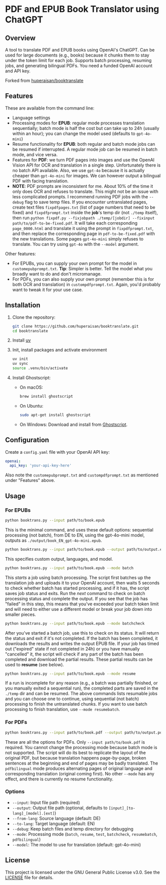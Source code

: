 # PDF and EPUB Book Translator using ChatGPT

## Overview
A tool to translate PDF and EPUB books using OpenAI's ChatGPT. Can be used for large documents (e.g., books) because it chunks them to stay under the token limit for each job. Supports batch processing, resuming jobs, and generating bilingual PDFs. You need a funded OpenAI account and API key.

Forked from [huperaisan/booktranslate](https://github.com/huperaisan/booktranslate)

## Features
These are available from the command line:
- Language settings
- Processing modes for **EPUB**: regular mode processes translation sequentially; batch mode is half the cost but can take up to 24h (usually within an hour); you can change the model used (defaults to `gpt-4o-mini`)
- Resume functionality for **EPUB**: both regular and batch mode jobs can be resumed if interrupted. A regular mode job can be resumed in batch mode, and vice versa.
- Features for **PDF**: we turn PDF pages into images and use the OpenAI Vision API for OCR and translation in a single step. Unfortunately there is no batch API available. Also, we use `gpt-4o` because it is actually cheaper than `gpt-4o-mini` for images. We can however output a bilingual PDF with facing translation.
- **NOTE**: PDF prompts are inconsistent for me. About 10% of the time it only does OCR and refuses to translate. This might not be an issue with less complicated prompts. I recommend running PDF jobs with the `--debug` flag to save temp files. If you encounter untranslated pages, create text files `fixpdfpages.txt` (list of page numbers that need to be fixed) and `fixpdfprompt.txt` inside the **job**'s temp dir (not `./temp` itself), then run `python fixpdf.py --fixjobpath ./temp/[jobdir] --fixinput path/to/pdf-to-be-fixed.pdf`. It will take each corresponding `page_0000.html` and translate it using the prompt in `fixpdfprompt.txt`, and then replace the corresponding page in `pdf-to-be-fixed.pdf` with the new translations. Some pages `gpt-4o-mini` simply refuses to translate. You can try using `gpt-4o` with the `--model` argument.

Other features:
- For EPUBs, you can supply your own prompt for the model in `customepubprompt.txt`. **Tip**: Simpler is better. Tell the model what you broadly want to do and don't micromanage.
- For PDFs, you can also supply your own prompt (remember this is for both OCR and translation) in `custompdfprompt.txt`. Again, you'd probably want to tweak it for your use case.

## Installation
1. Clone the repository:
    ```sh
    git clone https://github.com/huperaisan/booktranslate.git
    cd booktranslate
    ```
2. Install [uv](https://github.com/astral-sh/uv)

3. Init, install packages and activate environment
    ```sh
    uv init
    uv sync
    source .venv/bin/activate
    ```
4. Install Ghostscript:
    - On macOS:
        ```sh
        brew install ghostscript
        ```
    - On Ubuntu:
        ```sh
        sudo apt-get install ghostscript
        ```
    - On Windows:
        Download and install from [Ghostscript](https://www.ghostscript.com/download/gsdnld.html).

## Configuration
Create a `config.yaml` file with your OpenAI API key:
```yaml
openai:
  api_key: 'your-api-key-here'
```

Also note the `customepubprompt.txt` and `custompdfprompt.txt` as mentioned under "Features" above.

## Usage
### For EPUBs
```sh
python booktrans.py --input path/to/book.epub
```
This is the minimal command, and uses these default options: sequential processing (not batch), from DE to EN, using the gpt-4o-mini model, outputs as `./output/book_EN_gpt-4o-mini.epub`.

```sh
python booktrans.py --input path/to/book.epub --output path/to/output.epub --from-lang DE --to-lang EN --model gpt-4o
```
This specifies custom output, languages, and model.

```sh
python booktrans.py --input path/to/book.epub --mode batch
```
This *starts* a job using batch processing. The script first batches up the translation job and uploads it to your OpenAI account, then waits 5 seconds to check whether batch has started processing, and if it has, the script saves job status and exits. Run the *next* command to check on batch processing status and complete the output. If you see that the job has "failed" in this step, this means that you've exceeded your batch token limit and will need to either use a different model or break your job down into smaller pieces.

```sh
python booktrans.py --input path/to/book.epub --mode batchcheck
```
After you've started a batch job, use this to check on its status. It will return the status and exit if it's not completed. If the batch has been completed, it downloads the results and writes the output EPUB file. If your job has timed out ("expired" state if not completed in 24h) or you have manually "cancelled" it, the script will check if any part of the batch has been completed and download the partial results. These partial results can be used to **resume** (see below).

```sh
python booktrans.py --input path/to/book.epub --mode resume
```
If a run is incomplete for any reason (e.g., a batch was partially finished, or you manually exited a sequential run), the completed parts are saved in the `./temp` dir and can be resumed. The above commands lists resumable jobs and you can choose one to continue, using sequential (not batch) processing to finish the untranslated chunks. If you want to use batch processing to finish translation, use `--mode resumebatch`.

### For PDFs
```sh
python booktrans.py --input path/to/book.pdf --output path/to/output.pdf --from-lang DE --to-lang EN --mode pdfbilingual
```
These are all the options for PDFs. Only `--input path/to/book.pdf` is required. You cannot change the processing mode because batch mode is not supported. The script will do its best to replicate the layout of the original PDF, but because translation happens page-by-page, broken sentences at the beginning and end of pages may be badly translated. The `pdfbilingual` mode produces alternating pages of original language and corresponding translation (original coming first). No other `--mode` has any effect, and there is currently no resume functionality.

### Options
- `--input`: Input file path (required)
- `--output`: Output file path (optional, defaults to `[input]_[to-lang]_[model].[ext]`)
- `--from-lang`: Source language (default: DE)
- `--to-lang`: Target language (default: EN)
- `--debug`: Keep batch files and temp directory for debugging
- `--mode`: Processing mode (`batch`, `resume`, `test`, `batchcheck`, `resumebatch`, `pdfbilingual`)
- `--model`: The model to use for translation (default: gpt-4o-mini)

## License
This project is licensed under the GNU General Public License v3.0. See the [LICENSE](LICENSE.md) file for details.